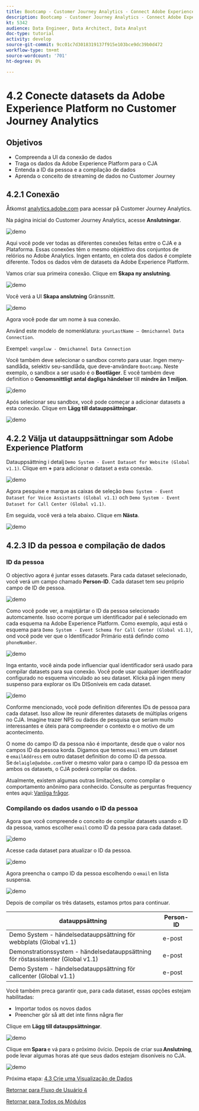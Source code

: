 ```yaml
---
title: Bootcamp - Customer Journey Analytics - Connect Adobe Experience Platform Datasets in Customer Journey Analytics - Brasilien
description: Bootcamp - Customer Journey Analytics - Connect Adobe Experience Platform Datasets in Customer Journey Analytics - Brasilien
kt: 5342
audience: Data Engineer, Data Architect, Data Analyst
doc-type: tutorial
activity: develop
source-git-commit: 9cc01c7d3018319137f915e103bce9dc39b0d472
workflow-type: tm+mt
source-wordcount: '701'
ht-degree: 0%

---
```


# 4.2 Conecte datasets da Adobe Experience Platform no Customer Journey Analytics

## Objetivos

- Compreenda a UI da conexão de dados
- Traga os dados da Adobe Experience Platform para o CJA
- Entenda a ID da pessoa e a compilação de dados
- Aprenda o conceito de streaming de dados no Customer Journey

## 4.2.1 Conexão

Åtkomst [analytics.adobe.com](https://analytics.adobe.com) para acessar på Customer Journey Analytics.

Na página inicial do Customer Journey Analytics, acesse **Anslutningar**.

![demo](./images/cja2.png)

Aqui você pode ver todas as diferentes conexões feitas entre o CJA e a Plataforma. Essas conexões têm o mesmo objekttivo dos conjuntos de relórios no Adobe Analytics. Ingen entanto, en coleta dos dados é complete diferente. Todos os dados vêm de datasets da Adobe Experience Platform.

Vamos criar sua primeira conexão. Clique em **Skapa ny anslutning**.

![demo](./images/cja4.png)

Você verá a UI **Skapa anslutning** Gränssnitt.

![demo](./images/cja5.png)

Agora você pode dar um nome à sua conexão.

Använd este modelo de nomenklatura: `yourLastName – Omnichannel Data Connection`.

Exempel: `vangeluw - Omnichannel Data Connection`

Você também deve selecionar o sandbox correto para usar. Ingen meny-sandlåda, selektiv seu-sandlåda, que deve-användare `Bootcamp`. Neste exemplo, o sandbox a ser usado é o **Bootläger**. E você também deve definition o **Genomsnittligt antal dagliga händelser** till **mindre än 1 miljon**.

![demo](./images/cjasb.png)

Após selecionar seu sandbox, você pode começar a adicionar datasets a esta conexão. Clique em **Lägg till datauppsättningar**.

![demo](./images/cjasb1.png)

## 4.2.2 Välja ut datauppsättningar som Adobe Experience Platform

Datauppsättning i detalj `Demo System - Event Dataset for Website (Global v1.1)`. Clique em **+** para adicionar o dataset a esta conexão.

![demo](./images/cja7.png)

Agora pesquise e marque as caixas de seleção `Demo System - Event Dataset for Voice Assistants (Global v1.1)` och `Demo System - Event Dataset for Call Center (Global v1.1)`.

Em seguida, você verá a tela abaixo. Clique em **Nästa**.

![demo](./images/cja9.png)

## 4.2.3 ID da pessoa e compilação de dados

### ID da pessoa

O objectivo agora é juntar esses datasets. Para cada dataset selecionado, você verá um campo chamado **Person-ID**. Cada dataset tem seu próprio campo de ID de pessoa.

![demo](./images/cja11.png)

Como você pode ver, a majstjärtar o ID da pessoa selecionado automcamente. Isso ocorre porque um identificador pal é selecionado em cada esquema na Adobe Experience Platform. Como exemplo, aqui está o esquema para `Demo System - Event Schema for Call Center (Global v1.1)`, ond você pode ver que o Identificador Primário está defindo como `phoneNumber`.

![demo](./images/cja13.png)

Inga entanto, você ainda pode influenciar qual identificador será usado para compilar datasets para sua conexão. Você pode usar qualquer identificador configurado no esquema vinculado ao seu dataset. Klicka på ingen meny suspenso para explorar os IDs DISoníveis em cada dataset.

![demo](./images/cja14.png)

Conforme mencionado, você pode definition diferentes IDs de pessoa para cada dataset. Isso allow ite reunir diferentes datasets de múltiplas origens no CJA. Imagine trazer NPS ou dados de pesquisa que seriam muito interessantes e úteis para compreender o contexto e o motivo de um acontecimento.

O nome do campo ID da pessoa não é importante, desde que o valor nos campos ID da pessoa korda. Digamos que temos `email` em um dataset e `emailAddress` em outro dataset definition do como ID da pessoa. Se `delaigle@adobe.com` tiver o mesmo valor para o campo ID da pessoa em ambos os datasets, o CJA poderá compilar os dados.

Atualmente, existem algumas outras limitações, como compilar o comportamento anônimo para conhecido. Consulte as perguntas frequency entes aqui: [Vanliga frågor](https://experienceleague.adobe.com/docs/analytics-platform/using/cja-overview/cja-faq.html).


### Compilando os dados usando o ID da pessoa

Agora que você compreende o conceito de compilar datasets usando o ID da pessoa, vamos escolher `email` como ID da pessoa para cada dataset.

![demo](./images/cja15.png)

Acesse cada dataset para atualizar o ID da pessoa.

![demo](./images/cja12a.png)

Agora preencha o campo ID da pessoa escolhendo o `email` en lista suspensa.

![demo](./images/cja17.png)

Depois de compilar os três datasets, estamos prtos para continuar.

| datauppsättning | Person-ID |
| ----------------- |-------------| 
| Demo System - händelsedatauppsättning för webbplats (Global v1.1) | e-post |
| Demonstrationssystem - händelsedatauppsättning för röstassistenter (Global v1.1) | e-post |
| Demo System - händelsedatauppsättning för callcenter (Global v1.1) | e-post |

Você também preca garantir que, para cada dataset, essas opções estejam habilitadas:

- Importar todos os novos dados
- Preencher gör så att det inte finns några fler

Clique em **Lägg till datauppsättningar**.

![demo](./images/cja16.png)

Clique em **Spara** e vá para o próximo övício. Depois de criar sua **Anslutning**, pode levar algumas horas até que seus dados estejam disoníveis no CJA.

![demo](./images/cja20.png)

Próxima etapa: [4.3 Crie uma Visualização de Dados](./ex3.md)

[Retornar para Fluxo de Usuário 4](./uc4.md)

[Retornar para Todos os Módulos](./../../overview.md)
